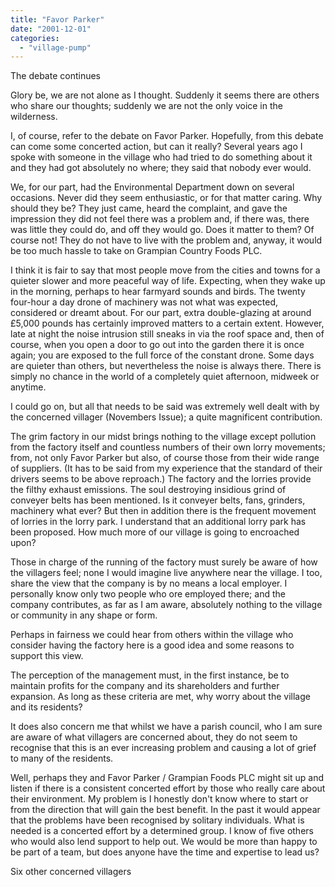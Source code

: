 ```yaml
---
title: "Favor Parker"
date: "2001-12-01"
categories: 
  - "village-pump"
---
```


The debate continues

Glory be, we are not alone as I thought. Suddenly it seems there are others who share our thoughts; suddenly we are not the only voice in the wilderness.

I, of course, refer to the debate on Favor Parker. Hopefully, from this debate can come some concerted action, but can it really? Several years ago I spoke with someone in the village who had tried to do something about it and they had got absolutely no where; they said that nobody ever would.

We, for our part, had the Environmental Department down on several occasions. Never did they seem enthusiastic, or for that matter caring. Why should they be? They just came, heard the complaint, and gave the impression they did not feel there was a problem and, if there was, there was little they could do, and off they would go. Does it matter to them? Of course not! They do not have to live with the problem and, anyway, it would be too much hassle to take on Grampian Country Foods PLC.

I think it is fair to say that most people move from the cities and towns for a quieter slower and more peaceful way of life. Expecting, when they wake up in the morning, perhaps to hear farmyard sounds and birds. The twenty four-hour a day drone of machinery was not what was expected, considered or dreamt about. For our part, extra double-glazing at around £5,000 pounds has certainly improved matters to a certain extent. However, late at night the noise intrusion still sneaks in via the roof space and, then of course, when you open a door to go out into the garden there it is once again; you are exposed to the full force of the constant drone. Some days are quieter than others, but nevertheless the noise is always there. There is simply no chance in the world of a completely quiet afternoon, midweek or anytime.

I could go on, but all that needs to be said was extremely well dealt with by the concerned villager (Novembers Issue); a quite magnificent contribution.

The grim factory in our midst brings nothing to the village except pollution from the factory itself and countless numbers of their own lorry movements; from, not only Favor Parker but also, of course those from their wide range of suppliers. (It has to be said from my experience that the standard of their drivers seems to be above reproach.) The factory and the lorries provide the filthy exhaust emissions. The soul destroying insidious grind of conveyer belts has been mentioned. Is it conveyer belts, fans, grinders, machinery what ever? But then in addition there is the frequent movement of lorries in the lorry park. I understand that an additional lorry park has been proposed. How much more of our village is going to encroached upon?

Those in charge of the running of the factory must surely be aware of how the villagers feel; none I would imagine live anywhere near the village. I too, share the view that the company is by no means a local employer. I personally know only two people who ore employed there; and the company contributes, as far as I am aware, absolutely nothing to the village or community in any shape or form.

Perhaps in fairness we could hear from others within the village who consider having the factory here is a good idea and some reasons to support this view.

The perception of the management must, in the first instance, be to maintain profits for the company and its shareholders and further expansion. As long as these criteria are met, why worry about the village and its residents?

It does also concern me that whilst we have a parish council, who I am sure are aware of what villagers are concerned about, they do not seem to recognise that this is an ever increasing problem and causing a lot of grief to many of the residents.

Well, perhaps they and Favor Parker / Grampian Foods PLC might sit up and listen if there is a consistent concerted effort by those who really care about their environment. My problem is I honestly don't know where to start or from the direction that will gain the best benefit. In the past it would appear that the problems have been recognised by solitary individuals. What is needed is a concerted effort by a determined group. I know of five others who would also lend support to help out. We would be more than happy to be part of a team, but does anyone have the time and expertise to lead us?

Six other concerned villagers
